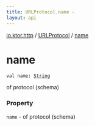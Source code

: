```yaml
---
title: URLProtocol.name - 
layout: api
---
```


<div class='api-docs-breadcrumbs'><a href="../index.html">io.ktor.http</a> / <a href="index.html">URLProtocol</a> / <a href="./name.html">name</a></div>

# name

<div class="signature"><code><span class="keyword">val </span><span class="identifier">name</span><span class="symbol">: </span><a href="https://kotlinlang.org/api/latest/jvm/stdlib/kotlin/-string/index.html"><span class="identifier">String</span></a></code></div>

of protocol (schema)

### Property

<code>name</code> - of protocol (schema)